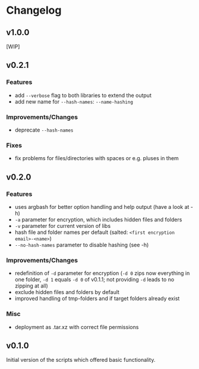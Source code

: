 # Changelog

## v1.0.0

[WIP]

## v0.2.1

### Features

-   add `--verbose` flag to both libraries to extend the output
-   add new name for `--hash-names`: `--name-hashing`

### Improvements/Changes

-   deprecate `--hash-names`

### Fixes

-   fix problems for files/directories with spaces or e.g. pluses in them

## v0.2.0

### Features

-   uses argbash for better option handling and help output (have a look at -h)
-   `-a` parameter for encryption, which includes hidden files and folders
-   `-v` parameter for current version of libs
-   hash file and folder names per default (salted: `<first encryption email>-<name>`)
-   `--no-hash-names` parameter to disable hashing (see -h)

### Improvements/Changes

-   redefinition of `-d` parameter for encryption (`-d 0` zips now everything in one folder, `-d 1` equals `-d 0` of v0.1.1; not providing `-d` leads to no zipping at all)
-   exclude hidden files and folders by default
-   improved handling of tmp-folders and if target folders already exist

### Misc

-   deployment as .tar.xz with correct file permissions

## v0.1.0

Initial version of the scripts which offered basic functionality.
